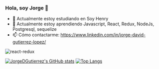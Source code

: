 ### Hola, soy Jorge 👋

    

- 🔭 Actualmente estoy estudiando en Soy Henry
- 🌱 Actualmente estoy aprendiendo Javascript, React, Redux, NodeJs, Postgresql, sequelize                    
- 📫 Cómo contactarme: https://www.linkedin.com/in/jorge-david-gutierrez-lopez/



![react-redux](https://user-images.githubusercontent.com/83549945/128263708-8a2faa4e-9f2a-4e0a-b7a8-d4151a93339f.jpg)

[![JorgeDGutierrez's GitHub stats](https://github-readme-stats.vercel.app/api?username=JorgeDGutierrez)](https://github.com/JorgeDGutierrez/github-readme-stats)
[![Top Langs](https://github-readme-stats.vercel.app/api/top-langs/?username=JorgeDGutierrez)](https://github.com/JorgeDGutierrez/github-readme-stats)


